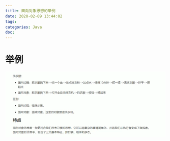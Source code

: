 ```yaml
---
title: 面向对象思想的举例
date: 2020-02-09 13:44:02
tags:
categories: Java
doc:
---
```


# 举例

![1581227107719](/images/javawz/aa1581227107719.png)

